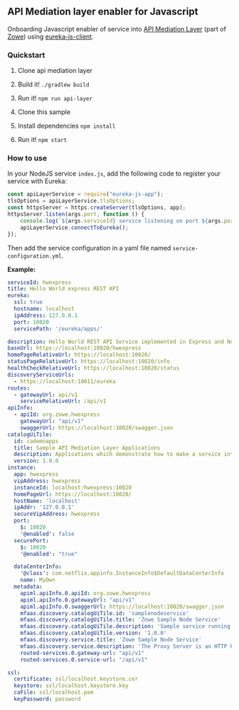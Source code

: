 ## API Mediation layer enabler for Javascript

Onboarding Javascript enabler of service into [API Mediation Layer](https://github.com/zowe/api-layer) (part of [Zowe](https://zowe.org)) using [eureka-js-client](https://www.npmjs.com/package/eureka-js-client).

### Quickstart

1) Clone api mediation layer
2) Build it! `./gradlew build`
3) Run it! `npm run api-layer`

4) Clone this sample
5) Install dependencies `npm install`
6) Run it! `npm start`


### How to use

In your NodeJS service `index.js`, add the following code to register your service with Eureka:

```js
const apiLayerService = require("eureka-js-app");
tlsOptions = apiLayerService.tlsOptions;
const httpsServer = https.createServer(tlsOptions, app);
httpsServer.listen(args.port, function () {
    console.log(`${args.serviceId} service listening on port ${args.port}`);
    apiLayerService.connectToEureka();
});

```

Then add the service configuration in a yaml file named `service-configuration.yml`. 

**Example:**

```yaml
serviceId: hwexpress
title: Hello World express REST API
eureka:
  ssl: true
  hostname: localhost
  ipAddress: 127.0.0.1
  port: 10020
  servicePath: '/eureka/apps/'

description: Hello World REST API Service implemented in Express and Node.js
baseUrl: https://localhost:10020/hwexpress
homePageRelativeUrl: https://localhost:10020/
statusPageRelativeUrl: https://localhost:10020/info
healthCheckRelativeUrl: https://localhost:10020/status
discoveryServiceUrls:
  - https://localhost:10011/eureka
routes:
  - gatewayUrl: api/v1
    serviceRelativeUrl: /api/v1
apiInfo:
  - apiId: org.zowe.hwexpress
    gatewayUrl: "api/v1"
    swaggerUrl: https://localhost:10020/swagger.json
catalogUiTile:
  id: cademoapps
  title: Sample API Mediation Layer Applications
  description: Applications which demonstrate how to make a service integrated to the API Mediation Layer ecosystem
  version: 1.0.0
instance:
  app: hwexpress
  vipAddress: hwexpress
  instanceId: localhost:hwexpress:10020
  homePageUrl: https://localhost:10020/
  hostName: 'localhost'
  ipAddr: '127.0.0.1'
  secureVipAddress: hwexpress
  port:
    $: 10020
    '@enabled': false
  securePort:
    $: 10020
    '@enabled': "true"

  dataCenterInfo:
    '@class': com.netflix.appinfo.InstanceInfo$DefaultDataCenterInfo
    name: MyOwn
  metadata:
    apiml.apiInfo.0.apiId: org.zowe.hwexpress
    apiml.apiInfo.0.gatewayUrl: "api/v1"
    apiml.apiInfo.0.swaggerUrl: https://localhost:10020/swagger.json
    mfaas.discovery.catalogUiTile.id: 'samplenodeservice'
    mfaas.discovery.catalogUiTile.title: 'Zowe Sample Node Service'
    mfaas.discovery.catalogUiTile.description: 'Sample service running '
    mfaas.discovery.catalogUiTile.version: '1.0.0'
    mfaas.discovery.service.title: 'Zowe Sample Node Service'
    mfaas.discovery.service.description: 'The Proxy Server is an HTTP HTTPS, and Websocket server built upon NodeJS and ExpressJS.'
    routed-services.0.gateway-url: "api/v1"
    routed-services.0.service-url: "/api/v1"

ssl:
  certificate: ssl/localhost.keystore.cer
  keystore: ssl/localhost.keystore.key
  caFile: ssl/localhost.pem
  keyPassword: password

```